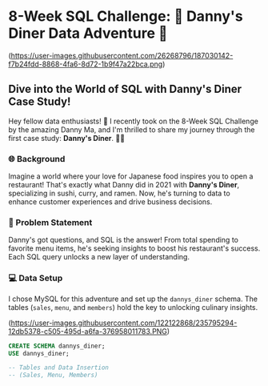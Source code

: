 # 8-Week SQL Challenge: 🍣 Danny's Diner Data Adventure 🚀

(https://user-images.githubusercontent.com/26268796/187030142-f7b24fdd-8868-4fa6-8d72-1b9f47a22bca.png)

## Dive into the World of SQL with Danny's Diner Case Study!

Hey fellow data enthusiasts! 👋 I recently took on the 8-Week SQL Challenge by the amazing Danny Ma, and I'm thrilled to share my journey through the first case study: **Danny's Diner**. 🍜🍛

### 🌐 Background
Imagine a world where your love for Japanese food inspires you to open a restaurant! That's exactly what Danny did in 2021 with **Danny's Diner**, specializing in sushi, curry, and ramen. Now, he's turning to data to enhance customer experiences and drive business decisions.

### 🎯 Problem Statement
Danny's got questions, and SQL is the answer! From total spending to favorite menu items, he's seeking insights to boost his restaurant's success. Each SQL query unlocks a new layer of understanding.

### 💻 Data Setup
I chose MySQL for this adventure and set up the `dannys_diner` schema. The tables (`sales`, `menu`, and `members`) hold the key to unlocking culinary insights.

(https://user-images.githubusercontent.com/122122868/235795294-12db5378-c505-495d-a6fa-376958011783.PNG)
```sql
CREATE SCHEMA dannys_diner;
USE dannys_diner;

-- Tables and Data Insertion
-- (Sales, Menu, Members)


